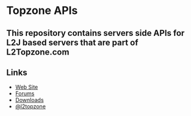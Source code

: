 Topzone APIs
==============

This repository contains servers side APIs for L2J based servers that are part of L2Topzone.com
--------------

Links
--------------
- <a href="http://www.l2topzone.com/">Web Site</a>
- <a href="http://www.l2topzone.com/forum/">Forums</a>
- <a href="https://github.com/UnAfraid/topzone/releases">Downloads</a>
- <a href="https://twitter.com/l2topzone">@l2topzone</a>
